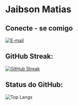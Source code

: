 # Jaibson Matias

## Conecte - se comigo 

[![E-mail](https://img.shields.io/badge/-Email-000?style=for-the-badge&logo=microsoft-outlook&logoColor=007BFF)](mailto:matiasjaibson@gmail.com)

## GitHub Streak:
[![GitHub Streak](https://streak-stats.demolab.com/?user=glegimenes&theme=bear&background=000&border=30A3DC&dates=FFF)](https://github.com/JaibsonMatias)

## Status do GitHub:
![Top Langs](https://github-readme-stats-git-masterrstaa-rickstaa.vercel.app/api/top-langs/?username=JaibsonMatias&bg_color=000&border_color=30A3DC&title_color=E94D5F&text_color=FFF)